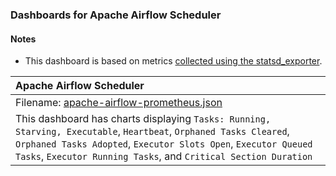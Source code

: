 ### Dashboards for Apache Airflow Scheduler

#### Notes

- This dashboard is based on metrics [collected using the statsd_exporter](https://www.redhat.com/en/blog/monitoring-apache-airflow-using-prometheus).

|Apache Airflow Scheduler|
|:------------------|
|Filename: [apache-airflow-prometheus.json](apache-airflow-prometheus.json)|
|This dashboard has charts displaying `Tasks: Running, Starving, Executable`, `Heartbeat`, `Orphaned Tasks Cleared`, `Orphaned Tasks Adopted`, `Executor Slots Open`, `Executor Queued Tasks`, `Executor Running Tasks`, and `Critical Section Duration` |
